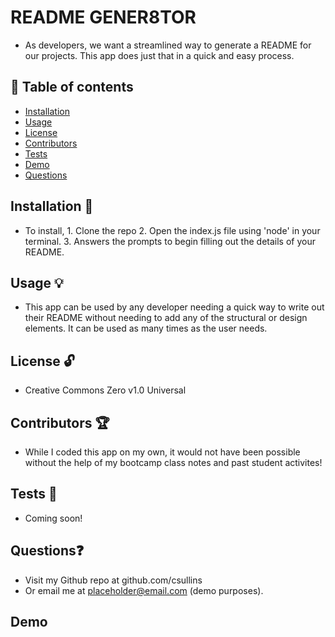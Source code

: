 # README GENER8TOR
  * As developers, we want a streamlined way to generate a README for our projects. This app does just that in a quick and easy process.
  
  ## 📘 Table of contents
  - [Installation](#installation)
  - [Usage](#usage)
  - [License](#license)
  - [Contributors](#contributors)
  - [Tests](#tests)
  - [Demo](#demo)
  - [Questions](#questions)
  
  ## Installation 🔧
  
  * To install, 1. Clone the repo 2. Open the index.js file using 'node' in your terminal. 3. Answers the prompts to begin filling out the details of your README.
  
  ## Usage 💡

  * This app can be used by any developer needing a quick way to write out their README without needing to add any of the structural     or design elements.      It can be used as many times as the user needs.

  ## License 🔓
  
  * Creative Commons Zero v1.0 Universal

  ## Contributors 🏆
  
  * While I coded this app on my own, it would not have been possible without the help of my bootcamp class notes and past student activites!
  
  ## Tests 🔬

  * Coming soon!

  ## Questions❓

  * Visit my Github repo at github.com/csullins
  * Or email me at placeholder@email.com (demo purposes).

  ## Demo
  
  